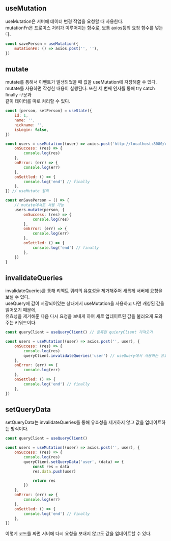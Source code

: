 ## useMutation

useMutation은 서버에 데이터 변경 작업을 요청할 때 사용한다.  
mutationFn은 프로미스 처리가 이루어지는 함수로, 보통 axios등의 요청 함수를 넣는다.

```js
const savePerson = useMutation({
	mutationFn: () => axios.post('', ''),
})
```

## mutate

mutate를 통해서 이벤트가 발생되었을 때 값을 useMutation에 저장해줄 수 있다.  
mutate를 사용하면 작성한 내용이 실행된다. 또한 세 번째 인자를 통해 try catch finally 구문과  
같이 데이터를 따로 처리할 수 있다.

```js
const [person, setPerson] = useState({
	id: 1,
	name: '',
	nickname: '',
	isLogin: false,
})

const users = useMutation((user) => axios.post('http://localhost:8080/user', user), {
	onSuccess: (res) => {
		console.log(res)
	},
	onError: (err) => {
		console.log(err)
	},
	onSettled: () => {
		console.log('end') // finally
	},
}) // useMutate 정의

const onSavePerson = () => {
	// mutate에서도 사용 가능
	users.mutate(person, {
		onSuccess: (res) => {
			console.log(res)
		},
		onError: (err) => {
			console.log(err)
		},
		onSettled: () => {
			console.log('end') // finally
		},
	})
}
```

## invalidateQueries

invalidateQueries를 통해 리액트 쿼리의 유효성을 제거해주어 새롭게 서버에 요청을 보낼 수 있다.  
useQuery에 값이 저장되어있는 상태에서 useMutation을 사용하고 나면 캐싱된 값을 읽어오기 때문에,  
유효성을 제거해준 다음 다시 요청을 보내게 하여 새로 업데이트된 값을 불러오게 도와주는 키워드이다.

```js
const queryClient = useQueryClient() // 등록된 quieryClient 가져오기

const users = useMutation((user) => axios.post('', user), {
	onSuccess: (res) => {
		console.log(res)
		queryClient.invalidateQueries('user') // useQuery에서 사용하는 유효성 제거
	},
	onError: (err) => {
		console.log(err)
	},
	onSettled: () => {
		console.log('end') // finally
	},
})
```

## setQueryData

setQueryData는 invalidateQueries를 통해 유효성을 제거하지 않고 값을 업데이트하는 방식이다.

```js
const queryClient = useQueryClient()

const users = useMutation((user) => axios.post('', user), {
	onSuccess: (res) => {
		console.log(res)
		queryClient.setQueryData('user', (data) => {
			const res = data
			res.data.push(user)

			return res
		})
	},
	onError: (err) => {
		console.log(err)
	},
	onSettled: () => {
		console.log('end') // finally
	},
})
```

이렇게 코드를 짜면 서버에 다시 요청을 보내지 않고도 값을 업데이트할 수 있다.
